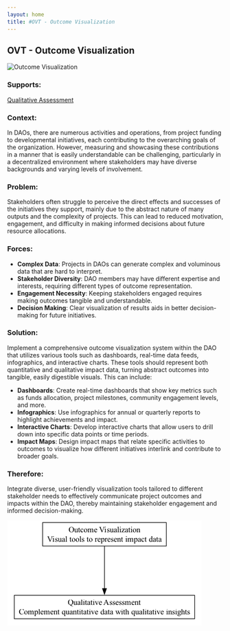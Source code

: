 ```yaml
---
layout: home
title: #OVT - Outcome Visualization
---
```


## OVT - Outcome Visualization

![Outcome Visualization](./output/illustration/outcome_visualization_illustration_v3.png)

### Supports:

[Qualitative Assessment](./qualitative_assessment.html)

### Context:

In DAOs, there are numerous activities and operations, from project funding to developmental initiatives, each contributing to the overarching goals of the organization. However, measuring and showcasing these contributions in a manner that is easily understandable can be challenging, particularly in a decentralized environment where stakeholders may have diverse backgrounds and varying levels of involvement.

### Problem:

Stakeholders often struggle to perceive the direct effects and successes of the initiatives they support, mainly due to the abstract nature of many outputs and the complexity of projects. This can lead to reduced motivation, engagement, and difficulty in making informed decisions about future resource allocations.

### Forces:

- **Complex Data**: Projects in DAOs can generate complex and voluminous data that are hard to interpret.
- **Stakeholder Diversity**: DAO members may have different expertise and interests, requiring different types of outcome representation.
- **Engagement Necessity**: Keeping stakeholders engaged requires making outcomes tangible and understandable.
- **Decision Making**: Clear visualization of results aids in better decision-making for future initiatives.

### Solution:

Implement a comprehensive outcome visualization system within the DAO that utilizes various tools such as dashboards, real-time data feeds, infographics, and interactive charts. These tools should represent both quantitative and qualitative impact data, turning abstract outcomes into tangible, easily digestible visuals. This can include:
  
- **Dashboards**: Create real-time dashboards that show key metrics such as funds allocation, project milestones, community engagement levels, and more.
- **Infographics**: Use infographics for annual or quarterly reports to highlight achievements and impact.
- **Interactive Charts**: Develop interactive charts that allow users to drill down into specific data points or time periods.
- **Impact Maps**: Design impact maps that relate specific activities to outcomes to visualize how different initiatives interlink and contribute to broader goals.

### Therefore:

Integrate diverse, user-friendly visualization tools tailored to different stakeholder needs to effectively communicate project outcomes and impacts within the DAO, thereby maintaining stakeholder engagement and informed decision-making.

![Outcome Visualization](./output/outcome_visualization_specific_graph_v3.png)